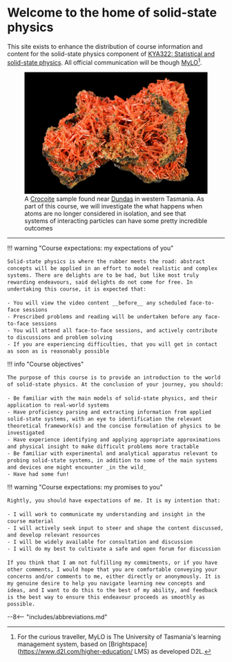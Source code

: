 # Welcome to the home of solid-state physics

This site exists to enhance the distribution of course information and content for the solid-state physics component of [KYA322: Statistical and solid-state physics](https://www.utas.edu.au/courses/cse/units/kya322-statistical-physics-and-solid-state-physics). All official communication will be though [MyLO](https://mylo.utas.edu.au/)[^1].

<figure>
  <img src="images/Crocoite.jpg" />
  <figcaption>A <a href="https://en.wikipedia.org/wiki/Crocoite">Crocoite</a> sample found near <a href="https://www.openstreetmap.org/node/4294351400">Dundas</a> in western Tasmania. As part of this course, we will investigate the what happens when atoms are no longer considered in isolation, and see that systems of interacting particles can have some pretty incredible outcomes</figcaption>
</figure>

---

!!! warning "Course expectations: my expectations of you"

    Solid-state physics is where the rubber meets the road: abstract concepts will be applied in an effort to model realistic and complex systems. There are delights are to be had, but like most truly rewarding endeavours, said delights do not come for free. In undertaking this course, it is expected that:

    - You will view the video content __before__ any scheduled face-to-face sessions
    - Prescribed problems and reading will be undertaken before any face-to-face sessions
    - You will attend all face-to-face sessions, and actively contribute to discussions and problem solving
    - If you are experiencing difficulties, that you will get in contact as soon as is reasonably possible

!!! info "Course objectives"

    The purpose of this course is to provide an introduction to the world of solid-state physics. At the conclusion of your journey, you should:

    - Be familiar with the main models of solid-state physics, and their application to real-world systems
    - Have proficiency parsing and extracting information from applied solid-state systems, with an eye to identification the relevant theoretical framework(s) and the concise formulation of physics to be investigated
    - Have experience identifying and applying appropriate approximations and physical insight to make difficult problems more tractable
    - Be familiar with experimental and analytical apparatus relevant to probing solid-state systems, in addition to some of the main systems and devices one might encounter _in the wild_
    - Have had some fun!

!!! warning "Course expectations: my promises to you"

    Rightly, you should have expectations of me. It is my intention that:

    - I will work to communicate my understanding and insight in the course material
    - I will actively seek input to steer and shape the content discussed, and develop relevant resources
    - I will be widely available for consultation and discussion
    - I will do my best to cultivate a safe and open forum for discussion

    If you think that I am not fulfilling my commitments, or if you have other comments, I would hope that you are comfortable conveying your concerns and/or comments to me, either directly or anonymously. It is my genuine desire to help you navigate learning new concepts and ideas, and I want to do this to the best of my ability, and feedback is the best way to ensure this endeavour proceeds as smoothly as possible.


[^1]: For the curious traveller, MyLO is The University of Tasmania's learning management system, based on [Brightspace](https://www.d2l.com/higher-education/ LMS) as developed D2L.

--8<-- "includes/abbreviations.md"
